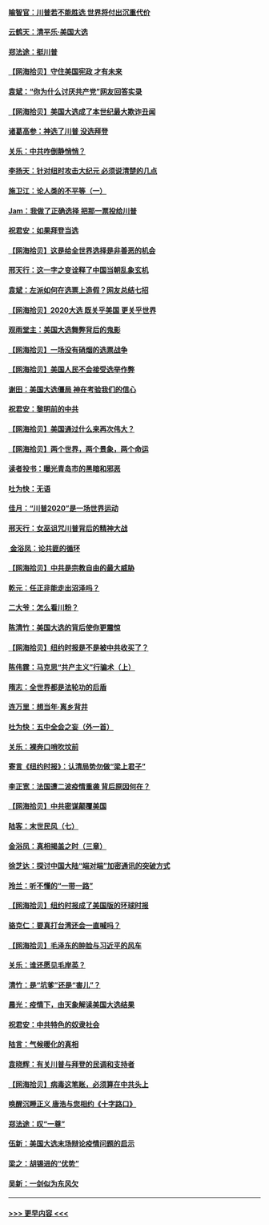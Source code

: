 #### [喻智官：川普若不能胜选 世界将付出沉重代价](../pages/nsc993/n12541352.md?t=11121151) 
#### [云鹤天：清平乐‧美国大选](../pages/nsc993/n12540916.md?t=11121151) 
#### [郑法途：挺川普](../pages/nsc993/n12540898.md?t=11121151) 
#### [【网海拾贝】守住美国宪政 才有未来](../pages/nsc993/n12540423.md?t=11121151) 
#### [袁斌：“你为什么讨厌共产党”网友回答实录](../pages/nsc993/n12540208.md?t=11121151) 
#### [【网海拾贝】美国大选成了本世纪最大欺诈丑闻](../pages/nsc993/n12538029.md?t=11121151) 
#### [诸葛高参：神选了川普 没选拜登](../pages/nsc993/n12537664.md?t=11121151) 
#### [关乐：中共咋倒静悄悄？](../pages/nsc993/n12537615.md?t=11121151) 
#### [李扬天：针对纽时攻击大纪元 必须说清楚的几点](../pages/nsc993/n12536001.md?t=11121151) 
#### [施卫江：论人类的不平等（一）](../pages/nsc993/n12535700.md?t=11121151) 
#### [Jam：我做了正确选择 把那一票投给川普](../pages/nsc993/n12535743.md?t=11121151) 
#### [祝君安：如果拜登当选](../pages/nsc993/n12535726.md?t=11121151) 
#### [【网海拾贝】这是给全世界选择是非善恶的机会](../pages/nsc993/n12535061.md?t=11121151) 
#### [邢天行：这一字之变诠释了中国当朝乱象玄机](../pages/nsc993/n12533446.md?t=11121151) 
#### [袁斌：左派如何在选票上造假？网友总结七招](../pages/nsc993/n12533180.md?t=11121151) 
#### [【网海拾贝】2020大选 既关乎美国 更关乎世界](../pages/nsc993/n12533161.md?t=11121151) 
#### [观雨堂主：美国大选舞弊背后的鬼影](../pages/nsc993/n12533153.md?t=11121151) 
#### [【网海拾贝】一场没有硝烟的选票战争](../pages/nsc993/n12531883.md?t=11121151) 
#### [【网海拾贝】美国人民不会接受选举作弊](../pages/nsc993/n12528850.md?t=11121151) 
#### [谢田：美国大选僵局 神在考验我们的信心](../pages/nsc993/n12527932.md?t=11121151) 
#### [祝君安：黎明前的中共](../pages/nsc993/n12524071.md?t=11121151) 
#### [【网海拾贝】美国通过什么来再次伟大？](../pages/nsc993/n12523844.md?t=11121151) 
#### [【网海拾贝】两个世界，两个景象，两个命运](../pages/nsc993/n12521419.md?t=11121151) 
#### [读者投书：曝光青岛市的黑暗和邪恶](../pages/nsc993/n12520988.md?t=11121151) 
#### [吐为快：无语](../pages/nsc993/n12518588.md?t=11121151) 
#### [佳月：“川普2020”是一场世界运动](../pages/nsc993/n12518581.md?t=11121151) 
#### [邢天行：女巫诅咒川普背后的精神大战](../pages/nsc993/n12517257.md?t=11121151) 
#### [ 金浴凤：论共匪的循环](../pages/nsc993/n12517133.md?t=11121151) 
#### [【网海拾贝】中共是宗教自由的最大威胁](../pages/nsc993/n12516879.md?t=11121151) 
#### [乾元：任正非能走出沼泽吗？](../pages/nsc993/n12515831.md?t=11121151) 
#### [二大爷：怎么看川粉？](../pages/nsc993/n12515820.md?t=11121151) 
#### [陈清竹：美国大选的背后使你更震惊](../pages/nsc993/n12515589.md?t=11121151) 
#### [【网海拾贝】纽约时报是不是被中共收买了？](../pages/nsc993/n12515122.md?t=11121151) 
#### [陈伟霆：马克思“共产主义”行骗术（上）](../pages/nsc993/n12510217.md?t=11121151) 
#### [隋志：全世界都是法轮功的后盾](../pages/nsc993/n12510636.md?t=11121151) 
#### [连万里：想当年‧离乡背井](../pages/nsc993/n12510623.md?t=11121151) 
#### [吐为快：五中全会之妄（外一首）](../pages/nsc993/n12510470.md?t=11121151) 
#### [关乐：裸奔口哨吹坟前](../pages/nsc993/n12510403.md?t=11121151) 
#### [寄言《纽约时报》：认清局势勿做“梁上君子”](../pages/nsc993/n12510042.md?t=11121151) 
#### [李正宽：法国遭二波疫情重袭 背后原因何在？](../pages/nsc993/n12509971.md?t=11121151) 
#### [【网海拾贝】中共密谋颠覆美国](../pages/nsc993/n12509816.md?t=11121151) 
#### [陆客：末世民风（七）](../pages/nsc993/n12507822.md?t=11121151) 
#### [金浴凤：真相揭盖之时（三章）](../pages/nsc993/n12507804.md?t=11121151) 
#### [徐芝达：探讨中国大陆“端对端”加密通讯的突破方式](../pages/nsc993/n12507682.md?t=11121151) 
#### [玲兰：听不懂的“一带一路”](../pages/nsc993/n12507669.md?t=11121151) 
#### [【网海拾贝】纽约时报成了美国版的环球时报](../pages/nsc993/n12507053.md?t=11121151) 
#### [骆克仁：要真打台湾还会一直喊吗？](../pages/nsc993/n12506843.md?t=11121151) 
#### [【网海拾贝】毛泽东的肿脸与习近平的风车](../pages/nsc993/n12504537.md?t=11121151) 
#### [关乐：谁还愿见毛岸英？](../pages/nsc993/n12503866.md?t=11121151) 
#### [清竹：是“坑爹”还是“害儿”？](../pages/nsc993/n12503034.md?t=11121151) 
#### [晨光：疫情下，由天象解读美国大选结果](../pages/nsc993/n12502536.md?t=11121151) 
#### [祝君安：中共特色的奴隶社会](../pages/nsc993/n12501529.md?t=11121151) 
#### [陆言：气候暖化的真相](../pages/nsc993/n12501183.md?t=11121151) 
#### [袁晓辉：有关川普与拜登的民调和支持者](../pages/nsc993/n12500433.md?t=11121151) 
#### [【网海拾贝】病毒这笔账，必须算在中共头上](../pages/nsc993/n12500320.md?t=11121151) 
#### [唤醒沉睡正义 唐浩与您相约《十字路口》](../pages/nsc993/n12497980.md?t=11121151) 
#### [郑法途：叹“一尊”](../pages/nsc993/n12498837.md?t=11121151) 
#### [伍新：美国大选末场辩论疫情问题的启示](../pages/nsc993/n12498829.md?t=11121151) 
#### [梁之：胡锡进的“优势”](../pages/nsc993/n12498780.md?t=11121151) 
#### [吴新：一剑似为东风欠](../pages/nsc993/n12498772.md?t=11121151) 

----
#### [ >>> 更早内容 <<< ](../indexes/nsc993-earlier.md)
